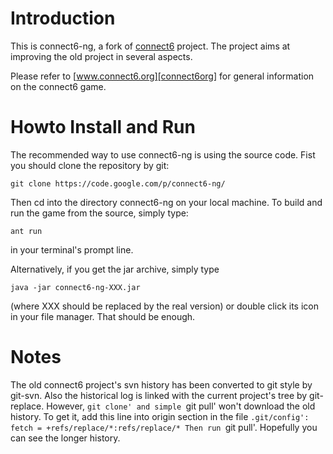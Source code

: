# Introduction

This is connect6-ng, a fork of [connect6][connect6] project. The project
aims at improving the old project in several aspects.

Please refer to [www.connect6.org][connect6org] for general information on
the connect6 game.

# Howto Install and Run

The recommended way to use connect6-ng is using the source code.
Fist you should clone the repository by git:

    git clone https://code.google.com/p/connect6-ng/

Then cd into the directory connect6-ng on your local machine.
To build and run the game from the source, simply type:

    ant run

in your terminal's prompt line.

Alternatively, if you get the jar archive, simply type

    java -jar connect6-ng-XXX.jar

(where XXX should be replaced by the real version)
or double click its icon in your file manager. That should
be enough.

# Notes
The old connect6 project's svn history has been converted
to git style by git-svn. Also the historical log is linked with
the current project's tree by git-replace. However, `git clone'
and simple `git pull' won't download the old history. To get it,
add this line into origin section in the file `.git/config':
    fetch = +refs/replace/*:refs/replace/*
Then run `git pull'. Hopefully you can see the longer history.

[connect6]: http://code.google.com/p/connect6/
[connect6org]: http://www.connect6.org/web/index.php
